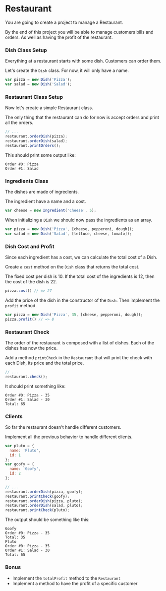 # Restaurant

You are going to create a project to manage a Restaurant.

By the end of this project you will be able to manage customers bills and orders. As well as having the profit of the restaurant.

### Dish Class Setup

Everything at a restaurant starts with some dish. Customers can order them.

Let's create the `Dish` class. For now, it will only have a name.

```javascript
var pizza = new Dish('Pizza');
var salad = new Dish('Salad');
```

### Restaurant Class Setup

Now let's create a simple Restaurant class.

The only thing that the restaurant can do for now is accept orders and print all the orders.

```Javascript
// ...
restaurant.orderDish(pizza);
restaurant.orderDish(salad);
restaurant.printOrders();
```

This should print some output like:

```
Order #0: Pizza
Order #1: Salad
```

### Ingredients Class

The dishes are made of ingredients.

The ingredient have a name and a cost.

```Javascript
var cheese = new Ingredient('Cheese', 5);
```

When initializing a `Dish` we should now pass the ingredients as an array.

```Javascript
var pizza = new Dish('Pizza', [cheese, pepperoni, dough]);
var salad = new Dish('Salad', [lettuce, cheese, tomato]);
```

### Dish Cost and Profit

Since each ingredient has a cost, we can calculate the total cost of a Dish.

Create a `cost` method on the `Dish` class that returns the total cost.

The fixed cost per dish is 10. If the total cost of the ingredients is 12, then the cost of the dish is 22.

```Javascript
pizza.cost() // => 27
```

Add the price of the dish in the constructor of the `Dish`. Then implement the `profit` method.

```Javascript
var pizza = new Dish('Pizza', 35, [cheese, pepperoni, dough]);
pizza.profit() // => 8
```

### Restaurant Check

The order of the restaurant is composed with a list of dishes. Each of the dishes has now the price.

Add a method `printCheck` in the `Restaurant` that will print the check with each Dish, its price and the total price.

```Javascript
// ...
restaurant.check();
```

It should print something like:

```
Order #0: Pizza - 35
Order #1: Salad - 30
Total: 65
```

### Clients

So far the restaurant doesn't handle different customers.

Implement all the previous behavior to handle different clients.

```Javascript
var pluto = {
  name: 'Pluto',
  id: 1
};
var goofy = {
  name: 'Goofy',
  id: 2
};

// ...
restaurant.orderDish(pizza, goofy);
restaurant.printCheck(goofy);
restaurant.orderDish(pizza, pluto);
restaurant.orderDish(salad, pluto);
restaurant.printCheck(pluto);
```

The output should be something like this:

```
Goofy
Order #0: Pizza - 35
Total: 35
Pluto
Order #0: Pizza - 35
Order #1: Salad - 30
Total: 65
```

### Bonus

- Implement the `totalProfit` method to the `Restaurant`
- Implement a method to have the profit of a specific customer
